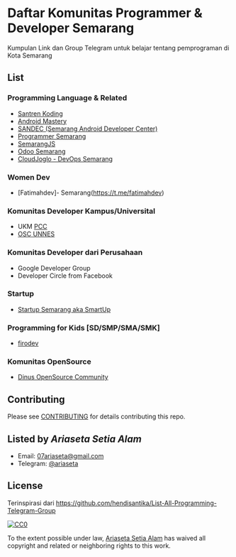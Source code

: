 # Daftar Komunitas Programmer & Developer Semarang

Kumpulan Link dan Group Telegram untuk belajar tentang pemprograman di Kota Semarang

## List

### Programming Language & Related
  + [Santren Koding](https://t.me/santrenkoding)
  + [Android Mastery](https://t.me/androidmastery)
  + [SANDEC (Semarang Android Developer Center)](https://t.me/AndroidSemarang)
  + [Programmer Semarang](https://t.me/programersemarangraya)
  + [SemarangJS](https://t.me/semarangjs)
  + [Odoo Semarang](https://t.me/odoosemarang)
  + [CloudJoglo - DevOps Semarang](https://t.me/cloudjoglo)

### Women Dev
  + [Fatimahdev]- Semarang(https://t.me/fatimahdev)
  
### Komunitas Developer Kampus/Universital
  + UKM [PCC](https://ukmpcc.org)
  + [OSC UNNES](https://t.me/oscunnes) 
  
### Komunitas Developer dari Perusahaan
  + Google Developer Group
  + Developer Circle from Facebook

### Startup

  + [Startup Semarang aka SmartUp](http://semarangstartup.com/)
  
### Programming for Kids [SD/SMP/SMA/SMK]

  + [firodev](https://t.me/firodev)
  
  ### Komunitas OpenSource
  
  + [Dinus OpenSource Community](https://t.me/doscomedia)
  





## Contributing
Please see [CONTRIBUTING](CONTRIBUTING.md) for details contributing this repo.

## Listed by *Ariaseta Setia Alam*
- Email: 07ariaseta@gmail.com
- Telegram: [@ariaseta](https://t.me/ariaseta)

## License

Terinspirasi dari https://github.com/hendisantika/List-All-Programming-Telegram-Group

[![CC0](https://i.creativecommons.org/p/zero/1.0/88x31.png)](https://creativecommons.org/publicdomain/zero/1.0/)

To the extent possible under law, [Ariaseta Setia Alam](https://github.com/ariaseta) has waived all copyright and related or neighboring rights to this work.

